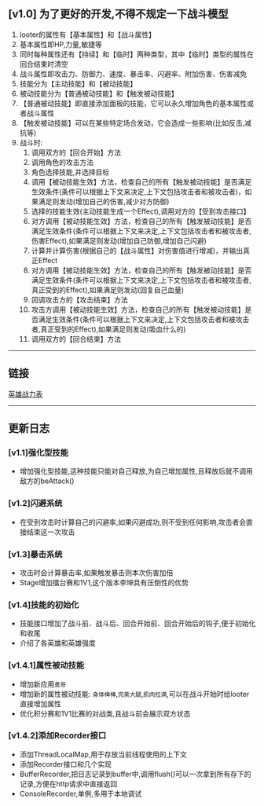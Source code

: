 ## [v1.0] 为了更好的开发,不得不规定一下战斗模型
1. looter的属性有【基本属性】和【战斗属性】
2. 基本属性即HP,力量,敏捷等
3. 同时每种属性还有【持续】和【临时】两种类型，其中【临时】类型的属性在回合结束时清空
4. 战斗属性即攻击力、防御力、速度、暴击率、闪避率、附加伤害、伤害减免
5. 技能分为【主动技能】和【被动技能】
6. 被动技能分为【普通被动技能】和【触发被动技能】
7. 【普通被动技能】即直接添加面板的技能，它可以永久增加角色的基本属性或者战斗属性
8. 【触发被动技能】可以在某些特定场合发动，它会造成一些影响(比如反击,减抗等)
9. 战斗时:
   1. 调用双方的【回合开始】方法
   2. 调用角色的攻击方法
   3. 角色选择技能,并选择目标
   4. 调用【被动技能生效】方法，检查自己的所有【触发被动技能】是否满足生效条件(条件可以根据上下文来决定,上下文包括攻击者和被攻击者)，如果满足则发动(增加自己的伤害,减少对方防御)
   5. 选择的技能生效(主动技能生成一个Effect),调用对方的【受到攻击接口】
   6. 对方调用【被动技能生效】方法，检查自己的所有【触发被动技能】是否满足生效条件(条件可以根据上下文来决定,上下文包括攻击者和被攻击者,伤害Effect),如果满足则发动(增加自己防御,增加自己闪避)
   7. 计算并计算伤害(根据自己的【战斗属性】对伤害值进行增减)，并输出真正Effect
   8. 对方调用【被动技能生效】方法，检查自己的所有【触发被动技能】是否满足生效条件(条件可以根据上下文来决定,上下文包括攻击者和被攻击者,真正受到的Effect),如果满足则发动(回复自己血量)
   9. 回调攻击方的【攻击结束】方法
   10. 攻击方调用【被动技能生效】方法，检查自己的所有【触发被动技能】是否满足生效条件(条件可以根据上下文来决定,上下文包括攻击者和被攻击者,真正受到的Effect),如果满足则发动(吸血什么的)
   11. 调用双方的【回合结束】方法

---

## 链接

[英雄战力表](src/main/java/com/nikfce/role/hero/README.MD)


---
## 更新日志

### [v1.1]强化型技能

- 增加强化型技能,这种技能只能对自己释放,为自己增加属性,且释放后就不调用敌方的beAttack()


### [v1.2]闪避系统

- 在受到攻击时计算自己的闪避率,如果闪避成功,则不受到任何影响,攻击者会直接结束这一次攻击


### [v1.3]暴击系统

- 攻击时会计算暴击率,如果触发暴击则本次伤害加倍
- Stage增加擂台赛和1V1,这个版本李坤具有压倒性的优势


### [v1.4]技能的初始化

- 技能接口增加了战斗前、战斗后、回合开始前、回合开始后的钩子,便于初始化和收尾
- 介绍了各英雄和英雄强度

### [v1.4.1]属性被动技能

- 增加新应用`勇哥`
- 增加新的属性被动技能: `身体棒棒`,`完美大腿`,`肌肉拉满`,可以在战斗开始时给looter直接增加属性
- 优化积分赛和1V1比赛的对战类,且战斗前会展示双方状态

### [v1.4.2]添加Recorder接口

- 添加ThreadLocalMap,用于存放当前线程使用的上下文
- 添加Recorder接口和几个实现
- BufferRecorder,把日志记录到buffer中,调用flush()可以一次拿到所有存下的记录,方便在http请求中直接返回
- ConsoleRecorder,单例,多用于本地调试